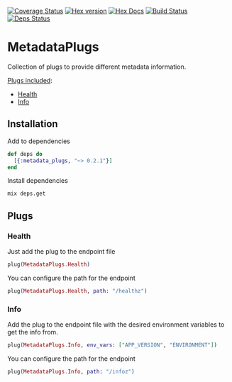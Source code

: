 [![Coverage Status](https://coveralls.io/repos/github/qgadrian/metadata_plugs/badge.svg?branch=master)](https://coveralls.io/github/qgadrian/metadata_plugs?branch=master)
[![Hex version](https://img.shields.io/hexpm/v/sippet.svg "Hex version")](https://hex.pm/packages/metadata_plugs)
[![Hex Docs](https://img.shields.io/badge/hex-docs-9768d1.svg)](https://hexdocs.pm/metadata_plugs)
[![Build Status](https://travis-ci.org/qgadrian/metadata_plugs.svg?branch=master)](https://travis-ci.org/qgadrian/metadata_plugs)
[![Deps Status](https://beta.hexfaktor.org/badge/all/github/qgadrian/metadata_plugs.svg)](https://beta.hexfaktor.org/github/qgadrian/metadata_plugs)

# MetadataPlugs

Collection of plugs to provide different metadata information.

[Plugs included](#plugs):

* [Health](#health)
* [Info](#info)

## Installation

Add to dependencies

```elixir
def deps do
  [{:metadata_plugs, "~> 0.2.1"}]
end
```

Install dependencies

```bash
mix deps.get
```

## Plugs

### Health

Just add the plug to the endpoint file

```elixir
plug(MetadataPlugs.Health)
```

You can configure the path for the endpoint

```elixir
plug(MetadataPlugs.Health, path: "/healthz")
```

### Info

Add the plug to the endpoint file with the desired environment variables to get the info from.

```elixir
plug(MetadataPlugs.Info, env_vars: ["APP_VERSION", "ENVIRONMENT"])
```

You can configure the path for the endpoint

```elixir
plug(MetadataPlugs.Info, path: "/infoz")
```
